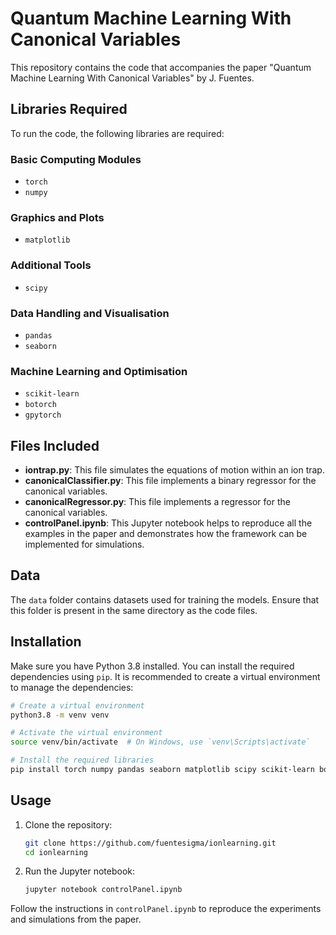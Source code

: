 # Quantum Machine Learning With Canonical Variables

This repository contains the code that accompanies the paper "Quantum Machine Learning With Canonical Variables" by J. Fuentes.

## Libraries Required

To run the code, the following libraries are required:

### Basic Computing Modules
- `torch`
- `numpy`

### Graphics and Plots
- `matplotlib`

### Additional Tools
- `scipy`

### Data Handling and Visualisation
- `pandas`
- `seaborn`

### Machine Learning and Optimisation
- `scikit-learn`
- `botorch`
- `gpytorch`

## Files Included

- **iontrap.py**: This file simulates the equations of motion within an ion trap.
- **canonicalClassifier.py**: This file implements a binary regressor for the canonical variables.
- **canonicalRegressor.py**: This file implements a regressor for the canonical variables.
- **controlPanel.ipynb**: This Jupyter notebook helps to reproduce all the examples in the paper and demonstrates how the framework can be implemented for simulations.

## Data

The `data` folder contains datasets used for training the models. Ensure that this folder is present in the same directory as the code files.

## Installation

Make sure you have Python 3.8 installed. You can install the required dependencies using `pip`. It is recommended to create a virtual environment to manage the dependencies:

```bash
# Create a virtual environment
python3.8 -m venv venv

# Activate the virtual environment
source venv/bin/activate  # On Windows, use `venv\Scripts\activate`

# Install the required libraries
pip install torch numpy pandas seaborn matplotlib scipy scikit-learn botorch gpytorch

```

## Usage

1. Clone the repository:
    ```bash
    git clone https://github.com/fuentesigma/ionlearning.git
    cd ionlearning
    ```

2. Run the Jupyter notebook:
    ```bash
    jupyter notebook controlPanel.ipynb
    ```

Follow the instructions in `controlPanel.ipynb` to reproduce the experiments and simulations from the paper.
